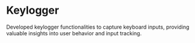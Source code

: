 # Keylogger
Developed keylogger functionalities to capture keyboard inputs, providing valuable insights into user behavior and input tracking.

